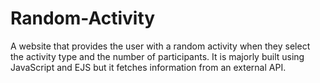 # Random-Activity
A website that provides the user with a random activity when they select the activity type and the number of participants. It is majorly built using JavaScript and EJS but it fetches information from an external API.

